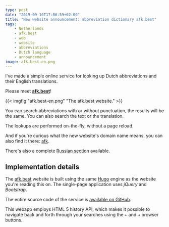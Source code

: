 ```yaml
---
type: post
date: "2019-09-16T17:06:59+02:00"
title: "New website announcement: abbreviation dictionary afk.best"
tags:
    - Netherlands
    - afk.best
    - web
    - website
    - abbreviations
    - Dutch language
    - announcement
image: afk.best-en.png
---
```


I've made a simple online service for looking up Dutch abbreviations and their English translations.

Please meet **[afk.best](https://afk.best/en/)**!

<!--more-->

{{< imgfig "afk.best-en.png" "The afk.best website." >}}

You can search abbreviations with or without punctuation, the results will be the same. You can also search the text or the translation.

The lookups are performed on-the-fly, without a page reload.

And if you're curious what the new website's domain name means, you can also find it there: [afk](https://afk.best/en/#afk.).

There's also a complete [Russian section](https://afk.best/ru/) available.

## Implementation details

The [afk.best](https://afk.best/) website is built using the same [Hugo](https://gohugo.io/) engine as the website you're reading this on. The single-page application uses *jQuery* and *Bootstrap*.

The entire source code of the service is [available on GitHub](https://github.com/yktoo/afk.best).

This webapp employs HTML 5 history API, which makes it possible to navigate back and forth through your searches using the <kbd>&larr;</kbd> and <kbd>&rarr;</kbd> browser buttons.

